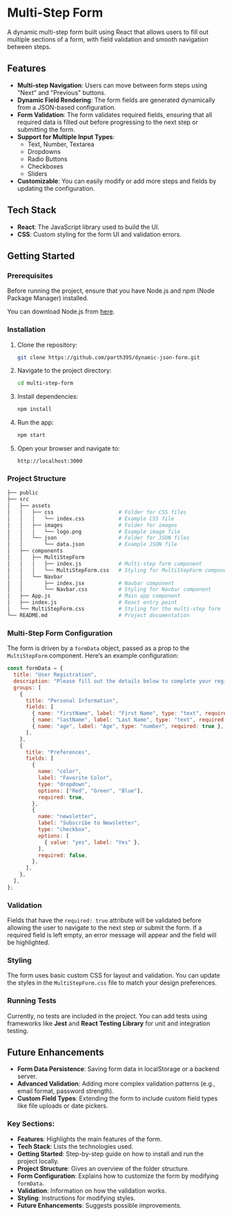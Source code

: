 # Multi-Step Form

A dynamic multi-step form built using React that allows users to fill out multiple sections of a form, with field validation and smooth navigation between steps.

## Features

- **Multi-step Navigation**: Users can move between form steps using "Next" and "Previous" buttons.
- **Dynamic Field Rendering**: The form fields are generated dynamically from a JSON-based configuration.
- **Form Validation**: The form validates required fields, ensuring that all required data is filled out before progressing to the next step or submitting the form.
- **Support for Multiple Input Types**: 
  - Text, Number, Textarea
  - Dropdowns
  - Radio Buttons
  - Checkboxes
  - Sliders
- **Customizable**: You can easily modify or add more steps and fields by updating the configuration.

## Tech Stack

- **React**: The JavaScript library used to build the UI.
- **CSS**: Custom styling for the form UI and validation errors.

## Getting Started

### Prerequisites

Before running the project, ensure that you have Node.js and npm (Node Package Manager) installed.

You can download Node.js from [here](https://nodejs.org/).

### Installation

1. Clone the repository:

   ```bash
   git clone https://github.com/parth395/dynamic-json-form.git
   ```

2. Navigate to the project directory:

   ```bash
   cd multi-step-form
   ```

3. Install dependencies:

   ```bash
   npm install
   ```

4. Run the app:

   ```bash
   npm start
   ```

5. Open your browser and navigate to:

   ```
   http://localhost:3000
   ```

### Project Structure

```bash
├── public
├── src
│   ├── assets
│   │   ├── css                     # Folder for CSS files
│   │   │   └── index.css           # Example CSS file
│   │   ├── images                  # Folder for images
│   │   │   └── logo.png            # Example image file
│   │   └── json                    # Folder for JSON files
│   │       └── data.json           # Example JSON file
│   ├── components
│   │   ├── MultiStepForm
│   │   │   ├── index.js            # Multi-step form component
│   │   │   └── MultiStepForm.css   # Styling for MultiStepForm component
│   │   └── Navbar
│   │       ├── index.jsx           # Navbar component
│   │       └── Navbar.css          # Styling for Navbar component
│   ├── App.js                      # Main app component
│   ├── index.js                    # React entry point
│   └── MultiStepForm.css           # Styling for the multi-step form
└── README.md                       # Project documentation

```

### Multi-Step Form Configuration

The form is driven by a `formData` object, passed as a prop to the `MultiStepForm` component. Here’s an example configuration:

```javascript
const formData = {
  title: "User Registration",
  description: "Please fill out the details below to complete your registration.",
  groups: [
    {
      title: "Personal Information",
      fields: [
        { name: "firstName", label: "First Name", type: "text", required: true },
        { name: "lastName", label: "Last Name", type: "text", required: true },
        { name: "age", label: "Age", type: "number", required: true },
      ],
    },
    {
      title: "Preferences",
      fields: [
        {
          name: "color",
          label: "Favorite Color",
          type: "dropdown",
          options: ["Red", "Green", "Blue"],
          required: true,
        },
        {
          name: "newsletter",
          label: "Subscribe to Newsletter",
          type: "checkbox",
          options: [
            { value: "yes", label: "Yes" },
          ],
          required: false,
        },
      ],
    },
  ],
};
```

### Validation

Fields that have the `required: true` attribute will be validated before allowing the user to navigate to the next step or submit the form. If a required field is left empty, an error message will appear and the field will be highlighted.

### Styling

The form uses basic custom CSS for layout and validation. You can update the styles in the `MultiStepForm.css` file to match your design preferences.

### Running Tests

Currently, no tests are included in the project. You can add tests using frameworks like **Jest** and **React Testing Library** for unit and integration testing.

## Future Enhancements

- **Form Data Persistence**: Saving form data in localStorage or a backend server.
- **Advanced Validation**: Adding more complex validation patterns (e.g., email format, password strength).
- **Custom Field Types**: Extending the form to include custom field types like file uploads or date pickers.


### Key Sections:
- **Features**: Highlights the main features of the form.
- **Tech Stack**: Lists the technologies used.
- **Getting Started**: Step-by-step guide on how to install and run the project locally.
- **Project Structure**: Gives an overview of the folder structure.
- **Form Configuration**: Explains how to customize the form by modifying `formData`.
- **Validation**: Information on how the validation works.
- **Styling**: Instructions for modifying styles.
- **Future Enhancements**: Suggests possible improvements.